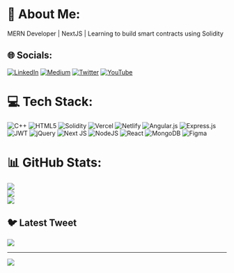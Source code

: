 # 💫 About Me:
MERN Developer | NextJS | Learning to build smart contracts using Solidity<br>


## 🌐 Socials:
[![LinkedIn](https://img.shields.io/badge/LinkedIn-%230077B5.svg?logo=linkedin&logoColor=white)](https://linkedin.com/in/kartikey-tandon-526516204) [![Medium](https://img.shields.io/badge/Medium-12100E?logo=medium&logoColor=white)](https://medium.com/@tandonkartikey11) [![Twitter](https://img.shields.io/badge/Twitter-%231DA1F2.svg?logo=Twitter&logoColor=white)](https://twitter.com/kartikeystwt) [![YouTube](https://img.shields.io/badge/YouTube-%23FF0000.svg?logo=YouTube&logoColor=white)](https://youtube.com/@kartikeytandon7769) 

# 💻 Tech Stack:
![C++](https://img.shields.io/badge/c++-%2300599C.svg?style=for-the-badge&logo=c%2B%2B&logoColor=white) ![HTML5](https://img.shields.io/badge/html5-%23E34F26.svg?style=for-the-badge&logo=html5&logoColor=white) ![Solidity](https://img.shields.io/badge/Solidity-%23363636.svg?style=for-the-badge&logo=solidity&logoColor=white) ![Vercel](https://img.shields.io/badge/vercel-%23000000.svg?style=for-the-badge&logo=vercel&logoColor=white) ![Netlify](https://img.shields.io/badge/netlify-%23000000.svg?style=for-the-badge&logo=netlify&logoColor=#00C7B7) ![Angular.js](https://img.shields.io/badge/angular.js-%23E23237.svg?style=for-the-badge&logo=angularjs&logoColor=white) ![Express.js](https://img.shields.io/badge/express.js-%23404d59.svg?style=for-the-badge&logo=express&logoColor=%2361DAFB) ![JWT](https://img.shields.io/badge/JWT-black?style=for-the-badge&logo=JSON%20web%20tokens) ![jQuery](https://img.shields.io/badge/jquery-%230769AD.svg?style=for-the-badge&logo=jquery&logoColor=white) ![Next JS](https://img.shields.io/badge/Next-black?style=for-the-badge&logo=next.js&logoColor=white) ![NodeJS](https://img.shields.io/badge/node.js-6DA55F?style=for-the-badge&logo=node.js&logoColor=white) ![React](https://img.shields.io/badge/react-%2320232a.svg?style=for-the-badge&logo=react&logoColor=%2361DAFB) ![MongoDB](https://img.shields.io/badge/MongoDB-%234ea94b.svg?style=for-the-badge&logo=mongodb&logoColor=white) 	![Figma](https://img.shields.io/badge/figma-%23F24E1E.svg?style=for-the-badge&logo=figma&logoColor=white)
# 📊 GitHub Stats:
![](https://github-readme-stats.vercel.app/api?username=kartikeytandon&theme=dark&hide_border=false&include_all_commits=false&count_private=false)<br/>
![](https://github-readme-streak-stats.herokuapp.com/?user=kartikeytandon&theme=dark&hide_border=false)<br/>
![](https://github-readme-stats.vercel.app/api/top-langs/?username=kartikeytandon&theme=dark&hide_border=false&include_all_commits=false&count_private=false&layout=compact)

## 🐦 Latest Tweet
[![](https://gtce.itsvg.in/api?username=kartikeystwt)](https://github.com/VishwaGauravIn/github-twitter-card-embed)

---
[![](https://visitcount.itsvg.in/api?id=kartikeytandon&icon=0&color=0)](https://visitcount.itsvg.in)

<!-- Proudly created with GPRM ( https://gprm.itsvg.in ) -->
